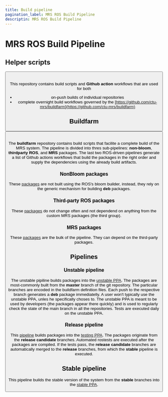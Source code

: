```yaml
---
title: Build pipeline
pagination_label: MRS ROS Build Pipeline
descriptin: MRS ROS Build Pipeline
---
```


# MRS ROS Build Pipeline

## Helper scripts

<Button label="🔗 ctu-mrs/ci_scripts repository" link="https://github.com/ctu-mrs/ci_scripts" block /><br />

This repository contains build scripts and **Github action** workflows that are used for both
* on-push builds of individual repositories
* complete overnight build workflows governed by the [https://github.com/ctu-mrs/buildfarm](https://github.com/ctu-mrs/buildfarm)

## Buildfarm

<Button label="🔗 ctu-mrs/buildfarm repository" link="https://github.com/ctu-mrs/buildfarm" block /><br />

The **buildfarm** repository contains build scripts that facilite a complete build of the MRS system.
The pipeline is divided into thres sub-pipelines: **non-bloom**, **thirdparty ROS**, and **MRS** packages.
The last two ROS-driven pipelines generate a list of Github actions workflows that build the packages in the right order and supply the dependencies using the already build artifacts.

### NonBloom packages

These [packages](https://github.com/ctu-mrs/buildfarm/blob/master/nonbloom.yaml) are not built using the ROS's bloom builder, instead, they rely on the generic mechanism for building **deb** packages.

### Third-party ROS packages

These [packages](https://github.com/ctu-mrs/buildfarm/blob/master/thirdparty.yaml) do not change often and not dependend on anything from the custom MRS packages (the third group).

### MRS packages

These [packages](https://github.com/ctu-mrs/buildfarm/blob/master/mrs.yaml) are the bulk of the pipeline.
They can depend on the third-party packages.

## Pipelines

### Unstable pipeline

The unstable pipiline builds packages into the [unstable PPA](https://github.com/ctu-mrs/ppa-unstable).
The packages are most-commonly built from the **master** branch of the git repository.
The particular branches are encoded in the buildfarm definition files.
Each push to the respective branch generates a **deb** package immediatelly.
A user won't typically use the unstable PPA, unles he specifically choses to.
The unstable PPA is meant to be used by developers (the packages appear there quickly) and is used to regularly check the state of the main branch in all the repositories.
Tests are executed daily on the unstable PPA.

### Release pipeline

This [pipeline](https://github.com/ctu-mrs/buildfarm/actions/workflows/rostest_and_release_mrs_amd64.yml) builds packages into the [testing PPA](https://github.com/ctu-mrs/ppa-testing).
The packages originate from the **release candidate** branches.
Automated rostests are executed after the packages are compiled.
If the tests pass, the **release candidate** branches are automatically merged to the **release** branches, from which the **stable** pipeline is executed.

## Stable pipeline

This pipeline builds the stable version of the system from the **stable** branches into the [stable PPA](https://github.com/ctu-mrs/ppa-stable).
